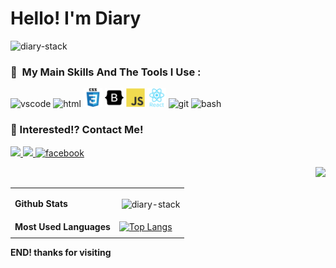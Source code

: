 <div>
  <h1>Hello! I'm Diary</h1>
</div>

<div align="left">
<div>
  <p align="left"> <img src="https://komarev.com/ghpvc/?username=diary-stack&label=Profile%20views&color=blueviolet&style=flat" alt="diary-stack" /> </p>
  <h3> 🚀 &nbsp;My Main Skills And The Tools I Use : </h3>
  <p align="left">
    <img src="https://cdn.jsdelivr.net/gh/devicons/devicon/icons/vscode/vscode-original.svg" alt="vscode" width="30" height="30"/>
    <img src="https://cdn.jsdelivr.net/gh/devicons/devicon/icons/html5/html5-original.svg" alt="html" width="30" height="30"/>
    <img src="https://raw.githubusercontent.com/devicons/devicon/master/icons/css3/css3-original-wordmark.svg" alt="css3" width="30" height="30" />
    <img src="https://raw.githubusercontent.com/devicons/devicon/master/icons/bootstrap/bootstrap-plain.svg" alt="bootstrap" width="30" height="30" />
    <img src="https://raw.githubusercontent.com/devicons/devicon/master/icons/javascript/javascript-original.svg" alt="javascript" width="30" height="30" />
    <img src="https://raw.githubusercontent.com/devicons/devicon/master/icons/react/react-original-wordmark.svg" alt="react" width="30" height="30" /> 
    <img src="https://cdn.jsdelivr.net/gh/devicons/devicon/icons/git/git-original.svg" alt="git" width="30" height="30"/>
    <img src="https://cdn.jsdelivr.net/gh/devicons/devicon/icons/bash/bash-original.svg" alt="bash" width="30" height="30"/> 
  </p>
</div>
<div>
  <h3>💬 Interested!? Contact Me!</h3>
  <p>
    <a href="#">
      <img height="30" src="https://socialize-md.vercel.app/api/badge/mail"/>
    </a>
    <a href="https://linkedin.com/in/diary-sarobidy-nomenjanahary-b67a4b230">
      <img height="30" src="https://socialize-md.vercel.app/api/badge/linkedin"/>
    </a>
    <a href="https://facebook.com/profile.php?id=100040785751184">
      <img height="30" src="https://socialize-md.vercel.app/api/badge/facebook" alt="facebook"/>
    </a>
   </p>
</div>
</div>

<div align="right">
  <img src="https://media.giphy.com/media/XnDIgvwZTqj898f8iW/giphy.gif"/>
</div>

|  |  |
| ----------- | ----------- |
| **Github Stats** | <p>&nbsp;<img align="center" src="https://github-readme-stats.vercel.app/api?username=diary-stack&show_icons=true&locale=en" alt="diary-stack" /></p> |
| **Most Used Languages** | [![Top Langs](https://github-readme-stats.vercel.app/api/top-langs/?username=diary-stack&layout=compact)](https://github.com/anuraghazra/github-readme-stats) |
|  |  |

**END! thanks for visiting**

<!-- <p align="center">
  <span><a href="https://socialize-md.vercel.app/api/badge/discord"><img src="https://socialize-md.vercel.app/api/badge/discord" alt="discord" /></a></span>
  <span><a href="https://socialize-md.vercel.app/api/badge/dribbble"><img src="https://socialize-md.vercel.app/api/badge/dribbble" alt="dribbble" /></a></span>
  <span><a href="https://socialize-md.vercel.app/api/badge/facebook"><img src="https://socialize-md.vercel.app/api/badge/facebook" alt="facebook" /></a></span>
  <span><a href="https://socialize-md.vercel.app/api/badge/github"><img src="https://socialize-md.vercel.app/api/badge/github" alt="github" /></a></span>
  <span><a href="https://socialize-md.vercel.app/api/badge/instagram"><img src="https://socialize-md.vercel.app/api/badge/instagram" alt="instagram" /></a></span>
  <span><a href="https://socialize-md.vercel.app/api/badge/linkedin"><img src="https://socialize-md.vercel.app/api/badge/linkedin" alt="linkedin" /></a></span>
  <span><a href="https://socialize-md.vercel.app/api/badge/mail"><img src="https://socialize-md.vercel.app/api/badge/mail" alt="mail" /></a></span>
  <span><a href="https://socialize-md.vercel.app/api/badge/opensea"><img src="https://socialize-md.vercel.app/api/badge/opensea" alt="opensea" /></a></span>
  <span><a href="https://socialize-md.vercel.app/api/badge/reddit"><img src="https://socialize-md.vercel.app/api/badge/reddit" alt="reddit" /></a></span>
  <span><a href="https://socialize-md.vercel.app/api/badge/snapchat"><img src="https://socialize-md.vercel.app/api/badge/snapchat" alt="snapchat" /></a></span>
  <span><a href="https://socialize-md.vercel.app/api/badge/spotify"><img src="https://socialize-md.vercel.app/api/badge/spotify" alt="spotify" /></a></span>
  <span><a href="https://socialize-md.vercel.app/api/badge/stackoverflow"><img src="https://socialize-md.vercel.app/api/badge/stackoverflow" alt="stackoverflow" /></a></span>
  <span><a href="https://socialize-md.vercel.app/api/badge/steam"><img src="https://socialize-md.vercel.app/api/badge/steam" alt="steam" /></a></span>
  <span><a href="https://socialize-md.vercel.app/api/badge/tiktok"><img src="https://socialize-md.vercel.app/api/badge/tiktok" alt="tiktok" /></a></span>
  <span><a href="https://socialize-md.vercel.app/api/badge/twitch"><img src="https://socialize-md.vercel.app/api/badge/twitch" alt="twitch" /></a></span>
  <span><a href="https://socialize-md.vercel.app/api/badge/twitter"><img src="https://socialize-md.vercel.app/api/badge/twitter" alt="twitter" /></a></span>
  <span><a href="https://socialize-md.vercel.app/api/badge/web"><img src="https://socialize-md.vercel.app/api/badge/web" alt="web" /></a></span>
  <span><a href="https://socialize-md.vercel.app/api/badge/youtube"><img src="https://socialize-md.vercel.app/api/badge/youtube" alt="youtube" /></a></span>
</p> -->






